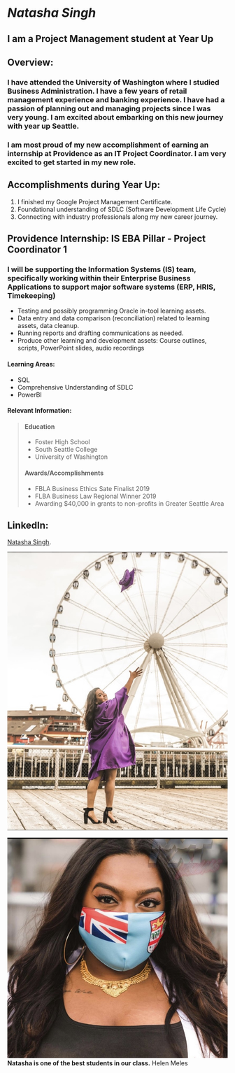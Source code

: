 # *Natasha Singh*

## I am a Project Management student at Year Up

## Overview: 

### I have attended the University of Washington where I studied Business Administration. I have a few years of retail management experience and banking experience. I have had a passion of planning out and managing projects since I was very young. I am excited about embarking on this new journey with year up Seattle. 

### I am most proud of my new accomplishment of earning an internship at Providence as an IT Project Coordinator. I am very excited to get started in my new role.

## Accomplishments during Year Up: 

1. I finished my Google Project Management Certificate. 
2. Foundational understanding of SDLC (Software Development Life Cycle) 
3. Connecting with industry professionals along my new career journey. 

## Providence Internship: IS EBA Pillar - Project Coordinator 1
### I will be supporting the Information Systems (IS) team, specifically working within their Enterprise Business Applications to support major software systems (ERP, HRIS, Timekeeping)

- Testing and possibly programming Oracle in-tool learning assets.
-	Data entry and data comparison (reconciliation) related to learning assets, data cleanup.
-	Running reports and drafting communications as needed.
-	Produce other learning and development assets: Course outlines, scripts, PowerPoint slides, audio recordings

#### Learning Areas: 

- SQL 
- Comprehensive Understanding of SDLC 
- PowerBI 

#### Relevant Information: 

> #### Education  
>
> - Foster High School 
> - South Seattle College 
> - University of Washington 
> 
> #### Awards/Accomplishments 
>
> - FBLA Business Ethics Sate Finalist 2019 
> - FLBA Business Law Regional Winner 2019 
> - Awarding $40,000 in grants to non-profits in Greater Seattle Area 

## LinkedIn: 

[Natasha Singh](https://www.linkedin.com/in/natasha-singh-47b0b3168/).

![alt text](/IMG_8808.jpg)

![alt text](IMG_8810.jpg)
**Natasha is one of the best students in our class.**      Helen Meles
